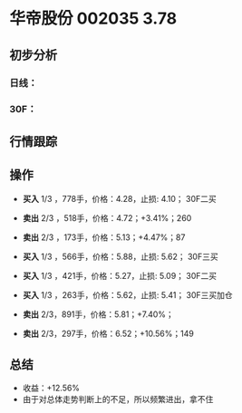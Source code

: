 # 华帝股份 002035 3.78
## 初步分析
### 日线：
  
### 30F：
  
## 行情跟踪
  
## 操作
  - **买入** 1/3 ，778手，价格：4.28，止损: 4.10； 30F二买
  - **卖出** 2/3 ，518手，价格：4.72；+3.41%；260
  - **卖出** 2/3 ，173手，价格：5.13；+4.47%；87

  - **买入** 1/3 ，566手，价格：5.88，止损: 5.62； 30F三买
  - **买入** 1/3 ，421手，价格：5.27，止损: 5.09； 30F二买
  - **买入** 1/3 ，263手，价格：5.62，止损: 5.41； 30F三买加仓
  - **卖出** 2/3，891手，价格：5.81；+7.40%；
  - **卖出** 2/3，297手，价格：6.52；+10.56%；149

## 总结
  - 收益：+12.56%
  - 由于对总体走势判断上的不足，所以频繁进出，拿不住